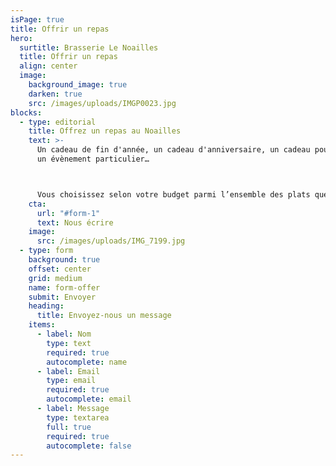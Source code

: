 ```yaml
---
isPage: true
title: Offrir un repas
hero:
  surtitle: Brasserie Le Noailles
  title: Offrir un repas
  align: center
  image:
    background_image: true
    darken: true
    src: /images/uploads/IMGP0023.jpg
blocks:
  - type: editorial
    title: Offrez un repas au Noailles
    text: >-
      Un cadeau de fin d'année, un cadeau d'anniversaire, un cadeau pour fêter
      un évènement particulier…



      Vous choisissez selon votre budget parmi l’ensemble des plats que nous proposons à [la carte](/la-carte/).
    cta:
      url: "#form-1"
      text: Nous écrire
    image:
      src: /images/uploads/IMG_7199.jpg
  - type: form
    background: true
    offset: center
    grid: medium
    name: form-offer
    submit: Envoyer
    heading:
      title: Envoyez-nous un message
    items:
      - label: Nom
        type: text
        required: true
        autocomplete: name
      - label: Email
        type: email
        required: true
        autocomplete: email
      - label: Message
        type: textarea
        full: true
        required: true
        autocomplete: false
---
```

